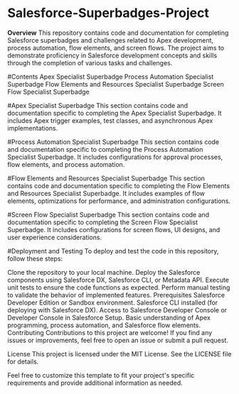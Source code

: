 # Salesforce-Superbadges-Project

**Overview**
This repository contains code and documentation for completing Salesforce superbadges and challenges related to Apex development, process automation, flow elements, and screen flows. The project aims to demonstrate proficiency in Salesforce development concepts and skills through the completion of various tasks and challenges.

#Contents
  Apex Specialist Superbadge
  Process Automation Specialist Superbadge
  Flow Elements and Resources Specialist Superbadge
  Screen Flow Specialist Superbadge

#Apex Specialist Superbadge
This section contains code and documentation specific to completing the Apex Specialist Superbadge. It includes Apex trigger examples, test classes, and asynchronous Apex implementations.

#Process Automation Specialist Superbadge
This section contains code and documentation specific to completing the Process Automation Specialist Superbadge. It includes configurations for approval processes, flow elements, and process automation.

#Flow Elements and Resources Specialist Superbadge
This section contains code and documentation specific to completing the Flow Elements and Resources Specialist Superbadge. It includes examples of flow elements, optimizations for performance, and administration configurations.

#Screen Flow Specialist Superbadge
This section contains code and documentation specific to completing the Screen Flow Specialist Superbadge. It includes configurations for screen flows, UI designs, and user experience considerations.

#Deployment and Testing
To deploy and test the code in this repository, follow these steps:

Clone the repository to your local machine.
Deploy the Salesforce components using Salesforce DX, Salesforce CLI, or Metadata API.
Execute unit tests to ensure the code functions as expected.
Perform manual testing to validate the behavior of implemented features.
Prerequisites
Salesforce Developer Edition or Sandbox environment.
Salesforce CLI installed (for deploying with Salesforce DX).
Access to Salesforce Developer Console or Developer Console in Salesforce Setup.
Basic understanding of Apex programming, process automation, and Salesforce flow elements.
Contributing
Contributions to this project are welcome! If you find any issues or improvements, feel free to open an issue or submit a pull request.

License
This project is licensed under the MIT License. See the LICENSE file for details.

Feel free to customize this template to fit your project's specific requirements and provide additional information as needed.
